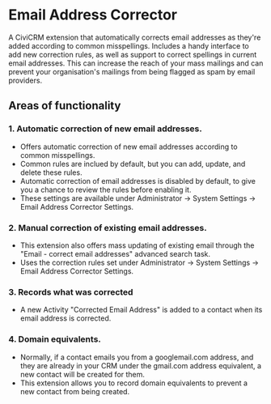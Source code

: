 # Email Address Corrector
A CiviCRM extension that automatically corrects email addresses as they're added according to common misspellings.
Includes a handy interface to add new correction rules, as well as support to correct spellings in current email addresses.
This can increase the reach of your mass mailings and can prevent your organisation's mailings from being flagged as spam by email providers.

## Areas of functionality

### 1. Automatic correction of new email addresses.
* Offers automatic correction of new email addresses according to common misspellings.
* Common rules are inclued by default, but you can add, update, and delete these rules.
* Automatic correction of email addresses is disabled by default, to give you a chance to review the rules before enabling it.
* These settings are available under Administrator -> System Settings -> Email Address Corrector Settings.

### 2. Manual correction of existing email addresses. 
* This extension also offers mass updating of existing email through the "Email - correct email addresses" advanced search task.
* Uses the correction rules set under Administrator -> System Settings -> Email Address Corrector Settings.

### 3. Records what was corrected
* A new Activity "Corrected Email Address" is added to a contact when its email address is corrected.

### 4. Domain equivalents.
* Normally, if a contact emails you from a googlemail.com address, and they are already in your CRM under the gmail.com address equivalent, a new contact will be created for them.
* This extension allows you to record domain equivalents to prevent a new contact from being created.